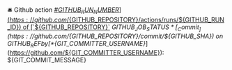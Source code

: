 🛎 Github action [\#${GITHUB_RUN_NUMBER}](https://github.com/${GITHUB_REPOSITORY}/actions/runs/${GITHUB_RUN_ID}) of [`${GITHUB_REPOSITORY}`](https://github.com/${GITHUB_REPOSITORY}) *${GITHUB_JOB_STATUS}*
[_Commit_](https://github.com/${GITHUB_REPOSITORY}/commit/${GITHUB_SHA}) on ${GITHUB_REF} by [*${GIT_COMMITTER_USERNAME}*](https://github.com/${GIT_COMMITTER_USERNAME}):
${GIT_COMMIT_MESSAGE}